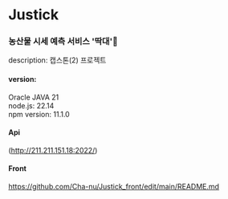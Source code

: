 # Justick
### 농산물 시세 예측 서비스 '딱대'🥬
description: 캡스톤(2) 프로젝트 
#### version:  
Oracle JAVA 21  
node.js: 22.14  
npm version: 11.1.0  

#### Api
(http://211.211.151.18:2022/)

#### Front
https://github.com/Cha-nu/Justick_front/edit/main/README.md
